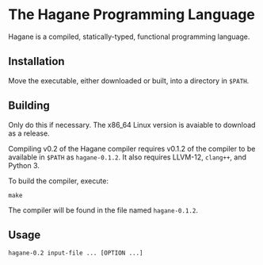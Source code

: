 # The Hagane Programming Language

Hagane is a compiled, statically-typed, functional programming language.

## Installation

Move the executable, either downloaded or built, into a directory in `$PATH`.

## Building

Only do this if necessary. The x86\_64 Linux version is avaiable to download as a release.

Compiling v0.2 of the Hagane compiler requires v0.1.2 of the compiler to be available in `$PATH` as `hagane-0.1.2`.
It also requires LLVM-12, `clang++`, and Python 3.

To build the compiler, execute:
```
make
```

The compiler will be found in the file named `hagane-0.1.2`.

## Usage
```
hagane-0.2 input-file ... [OPTION ...]
```
